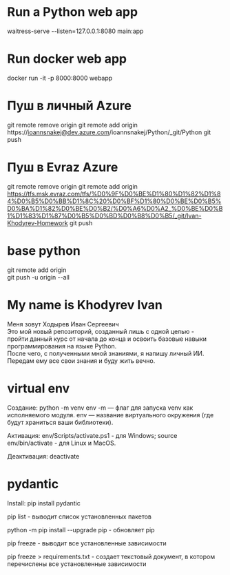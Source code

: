# Run a Python web app
waitress-serve --listen=127.0.0.1:8080 main:app

# Run docker web app
docker run -it -p 8000:8000 webapp


# Пуш в личный Azure
git remote remove origin
git remote add origin https://ioannsnakej@dev.azure.com/ioannsnakej/Python/_git/Python
git push

# Пуш в Evraz Azure
git remote remove origin
git remote add origin https://tfs.msk.evraz.com/tfs/%D0%9F%D0%BE%D1%80%D1%82%D1%84%D0%B5%D0%BB%D1%8C%20%D0%BF%D1%80%D0%BE%D0%B5%D0%BA%D1%82%D0%BE%D0%B2/%D0%A6%D0%A2_%D0%BE%D0%B1%D1%83%D1%87%D0%B5%D0%BD%D0%B8%D0%B5/_git/Ivan-Khodyrev-Homework
git push

# base python

git remote add origin <br/>
git push -u origin --all
# My name is Khodyrev Ivan
Меня зовут Ходырев Иван Сергеевич<br/>
Это мой новый репозиторий, созданный лишь с одной целью - <br/>
пройти данный курс от начала до конца и освоить базовые навыки программирования на языке Python.<br/>
После чего, с полученными мной знаниями, я напишу личный ИИ. Передам ему все свои знания и буду жить вечно.

# virtual env
Создание:
python -m venv env
-m — флаг для запуска venv как исполняемого модуля.
env — название виртуального окружения (где будут храниться ваши библиотеки).

Активация:
env/Scripts/activate.ps1 - для Windows;
source env/bin/activate - для Linux и MacOS.

Деактивация: 
deactivate

# pydantic
Install: pip install pydantic

pip list - выводит список установленных пакетов

python -m pip install --upgrade pip - обновляет pip

pip freeze - выводит все установленные зависимости

pip freeze > requirements.txt - создает текстовый документ, в котором перечислены все установленные зависимости